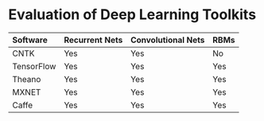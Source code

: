 # Evaluation of Deep Learning Toolkits
| Software | Recurrent Nets | Convolutional Nets | RBMs |
|:---------|:---------------|:-------------------|:-----|
| CNTK | Yes | Yes | No |
| TensorFlow | Yes | Yes | Yes|
| Theano | Yes |Yes | Yes |
| MXNET | Yes | Yes | Yes |
| Caffe | Yes | Yes | Yes |
